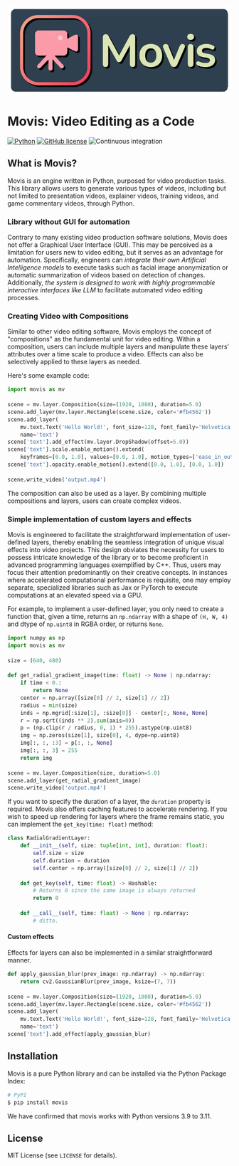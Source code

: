 ![GitHub Logo](images/movis_logo.png)

# Movis: Video Editing as a Code

[![Python](https://img.shields.io/badge/python-3.9%20%7C%203.10%20%7C%203.11-blue)](https://www.python.org)
[![GitHub license](https://img.shields.io/badge/license-MIT-blue.svg)](https://github.com/rezoo/movis)
![Continuous integration](https://github.com/rezoo/movis/actions/workflows/python-package.yml/badge.svg)

## What is Movis?

Movis is an engine written in Python, purposed for video production tasks.
This library allows users to generate various types of videos,
including but not limited to presentation videos, explainer videos,
training videos, and game commentary videos, through Python.

### Library without GUI for automation

Contrary to many existing video production software solutions,
Movis does not offer a Graphical User Interface (GUI).
This may be perceived as a limitation for users new to video editing,
but it serves as an advantage for automation.
Specifically, engineers can
*integrate their own Artificial Intelligence models*
to execute tasks such as facial image anonymization or
automatic summarization of videos based on detection of changes.
Additionally, *the system is designed to work with highly
programmable interactive interfaces like LLM* to facilitate
automated video editing processes.

### Creating Video with Compositions

Similar to other video editing software,
Movis employs the concept of "compositions" as the fundamental unit for video editing.
Within a composition, users can include multiple layers and manipulate
these layers' attributes over a time scale to produce a video.
Effects can also be selectively applied to these layers as needed.

Here's some example code:

```python
import movis as mv

scene = mv.layer.Composition(size=(1920, 1080), duration=5.0)
scene.add_layer(mv.layer.Rectangle(scene.size, color='#fb4562'))
scene.add_layer(
    mv.text.Text('Hello World!', font_size=128, font_family='Helvetica', color='#ffffff'),
    name='text')
scene['text'].add_effect(mv.layer.DropShadow(offset=5.0))
scene['text'].scale.enable_motion().extend(
    keyframes=[0.0, 1.0], values=[0.0, 1.0], motion_types=['ease_in_out'])
scene['text'].opacity.enable_motion().extend([0.0, 1.0], [0.0, 1.0])

scene.write_video('output.mp4')
```

The composition can also be used as a layer. By combining multiple compositions and layers, users can create complex videos.

### Simple implementation of custom layers and effects

Movis is engineered to facilitate the straightforward implementation of user-defined layers,
thereby enabling the seamless integration of unique visual effects into video projects.
This design obviates the necessity for users to possess
intricate knowledge of the library or to become proficient
in advanced programming languages exemplified by C++.
Thus, users may focus their attention predominantly on
their creative concepts.
In instances where accelerated computational performance is requisite,
one may employ separate, specialized libraries such as
Jax or PyTorch to execute computations at an elevated speed via a GPU.

For example, to implement a user-defined layer, you only need to create a function that, given a time,
returns an `np.ndarray` with a shape of `(H, W, 4)` and dtype of `np.uint8` in RGBA order, or returns `None`.

```python
import numpy as np
import movis as mv

size = (640, 480)

def get_radial_gradient_image(time: float) -> None | np.ndarray:
    if time < 0.:
        return None
    center = np.array([size[0] // 2, size[1] // 2])
    radius = min(size)
    inds = np.mgrid[:size[1], :size[0]] - center[:, None, None]
    r = np.sqrt((inds ** 2).sum(axis=0))
    p = (np.clip(r / radius, 0, 1) * 255).astype(np.uint8)
    img = np.zeros(size[1], size[0], 4, dype=np.uint8)
    img[:, :, :3] = p[:, :, None]
    img[:, :, 3] = 255
    return img

scene = mv.layer.Composition(size, duration=5.0)
scene.add_layer(get_radial_gradient_image)
scene.write_video('output.mp4')
```

If you want to specify the duration of a layer, the `duration` property is required. Movis also offers caching features to accelerate rendering. If you wish to speed up rendering for layers where the frame remains static, you can implement the `get_key(time: float)` method:

```python
class RadialGradientLayer:
    def __init__(self, size: tuple[int, int], duration: float):
        self.size = size
        self.duration = duration
        self.center = np.array([size[0] // 2, size[1] // 2])
    
    def get_key(self, time: float) -> Hashable:
        # Returns 0 since the same image is always returned
        return 0
    
    def __call__(self, time: float) -> None | np.ndarray:
        # ditto.
```

#### Custom effects

Effects for layers can also be implemented in a similar straightforward manner.

```python
def apply_gaussian_blur(prev_image: np.ndarray) -> np.ndarray:
    return cv2.GaussianBlur(prev_image, ksize=(7, 7))

scene = mv.layer.Composition(size=(1920, 1080), duration=5.0)
scene.add_layer(mv.layer.Rectangle(scene.size, color='#fb4562'))
scene.add_layer(
    mv.text.Text('Hello World!', font_size=128, font_family='Helvetica', color='#ffffff'),
    name='text')
scene['text'].add_effect(apply_gaussian_blur)
```

## Installation

Movis is a pure Python library and can be installed via the Python Package Index:

```bash
# PyPI
$ pip install movis
```

We have confirmed that movis works with Python versions 3.9 to 3.11.

## License

MIT License (see `LICENSE` for details).
